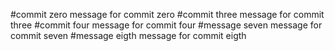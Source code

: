 #commit zero
message for commit zero
#commit three
message for commit three
#commit four
message for commit four
#message seven
message for commit seven
#message eigth
message for commit eigth
